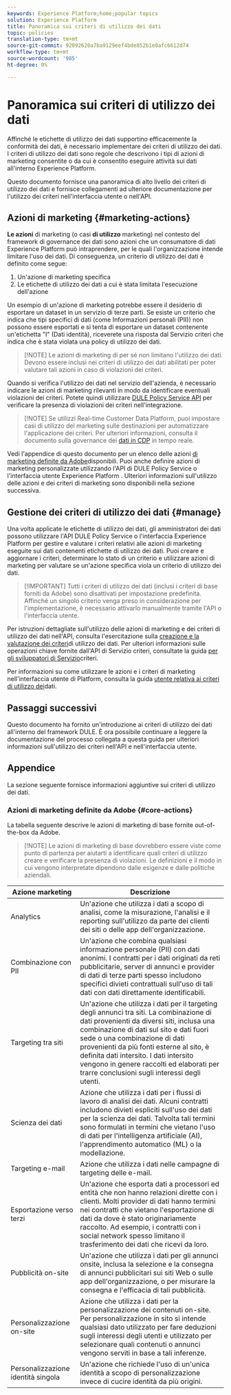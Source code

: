```yaml
---
keywords: Experience Platform;home;popular topics
solution: Experience Platform
title: Panoramica sui criteri di utilizzo dei dati
topic: policies
translation-type: tm+mt
source-git-commit: 92092620a7ba9129eef4bde852b1e0afc6612d74
workflow-type: tm+mt
source-wordcount: '985'
ht-degree: 0%

---
```



# Panoramica sui criteri di utilizzo dei dati

Affinché le etichette di utilizzo dei dati supportino efficacemente la conformità dei dati, è necessario implementare dei criteri di utilizzo dei dati. I criteri di utilizzo dei dati sono regole che descrivono i tipi di azioni di marketing consentite o da cui è consentito eseguire attività sui dati all&#39;interno  Experience Platform.

Questo documento fornisce una panoramica di alto livello dei criteri di utilizzo dei dati e fornisce collegamenti ad ulteriore documentazione per l&#39;utilizzo dei criteri nell&#39;interfaccia utente o nell&#39;API.

## Azioni di marketing {#marketing-actions}

**Le azioni** di marketing (o casi **di utilizzo** marketing) nel contesto del framework di governance dei dati sono azioni che un consumatore di dati Experience Platform  può intraprendere, per le quali l&#39;organizzazione intende limitare l&#39;uso dei dati. Di conseguenza, un criterio di utilizzo dei dati è definito come segue:

1. Un&#39;azione di marketing specifica
2. Le etichette di utilizzo dei dati a cui è stata limitata l&#39;esecuzione dell&#39;azione

Un esempio di un&#39;azione di marketing potrebbe essere il desiderio di esportare un dataset in un servizio di terze parti. Se esiste un criterio che indica che tipi specifici di dati (come Informazioni personali (PII)) non possono essere esportati e si tenta di esportare un dataset contenente un&#39;etichetta &quot;I&quot; (Dati identità), riceverete una risposta dal Servizio criteri che indica che è stata violata una policy di utilizzo dei dati.

>[!NOTE] Le azioni di marketing di per sé non limitano l&#39;utilizzo dei dati. Devono essere inclusi nei criteri di utilizzo dei dati abilitati per poter valutare tali azioni in caso di violazioni dei criteri.

Quando si verifica l&#39;utilizzo dei dati nel servizio dell&#39;azienda, è necessario indicare le azioni di marketing rilevanti in modo da identificare eventuali violazioni dei criteri. Potete quindi utilizzare [DULE Policy Service API](https://www.adobe.io/apis/experienceplatform/home/api-reference.html#!acpdr/swagger-specs/dule-policy-service.yaml) per verificare la presenza di violazioni dei criteri nell&#39;integrazione.

>[!NOTE] Se utilizzi Real-time Customer Data Platform, puoi impostare casi di utilizzo del marketing sulle destinazioni per automatizzare l&#39;applicazione dei criteri. Per ulteriori informazioni, consulta il documento sulla governance dei [dati in CDP](../../rtcdp/privacy/data-governance-overview.md) in tempo reale.

Vedi l&#39;appendice di questo documento per un elenco delle azioni [di marketing definite da Adobe](#core-actions)disponibili. Puoi anche definire azioni di marketing personalizzate utilizzando l&#39;API di DULE Policy Service o l&#39;interfaccia utente Experience Platform . Ulteriori informazioni sull&#39;utilizzo delle azioni e dei criteri di marketing sono disponibili nella sezione successiva.

<!-- (Add after AAM DEC mapping doc is published)
### Inheritance from Adobe Audience Manager Data Export Controls

Experience Platform has the ability to share segments with Adobe Audience Manager. Any Data Export Controls that have been applied to Audience Manager segments are translated to equivalent marketing use cases recognized by Experience Platform Data Governance.

For a reference on how specific Data Export Controls map to marketing actions in Platform, please refer to the [Audience Manager documentation](https://docs.adobe.com/content/help/en/audience-manager/user-guide/features/data-export-controls.html).
-->

## Gestione dei criteri di utilizzo dei dati {#manage}

Una volta applicate le etichette di utilizzo dei dati, gli amministratori dei dati possono utilizzare l&#39;API DULE Policy Service o l&#39;interfaccia  Experience Platform per gestire e valutare i criteri relativi alle azioni di marketing eseguite sui dati contenenti etichette di utilizzo dei dati. Puoi creare e aggiornare i criteri, determinare lo stato di un criterio e utilizzare azioni di marketing per valutare se un&#39;azione specifica viola un criterio di utilizzo dei dati.

>[!IMPORTANT] Tutti i criteri di utilizzo dei dati (inclusi i criteri di base forniti da Adobe) sono disattivati per impostazione predefinita. Affinché un singolo criterio venga preso in considerazione per l&#39;implementazione, è necessario attivarlo manualmente tramite l&#39;API o l&#39;interfaccia utente.

Per istruzioni dettagliate sull&#39;utilizzo delle azioni di marketing e dei criteri di utilizzo dei dati nell&#39;API, consulta l&#39;esercitazione sulla [creazione e la valutazione dei criteri](create.md)di utilizzo dei dati. Per ulteriori informazioni sulle operazioni chiave fornite dall&#39;API di Servizio criteri, consultate la guida [per gli sviluppatori di Servizio](../api/getting-started.md)criteri.

Per informazioni su come utilizzare le azioni e i criteri di marketing nell&#39;interfaccia utente di Platform, consulta la guida [utente relativa ai criteri di utilizzo dei](./user-guide.md)dati.

## Passaggi successivi

Questo documento ha fornito un&#39;introduzione ai criteri di utilizzo dei dati all&#39;interno del framework DULE. È ora possibile continuare a leggere la documentazione del processo collegata a questa guida per ulteriori informazioni sull&#39;utilizzo dei criteri nell&#39;API e nell&#39;interfaccia utente.

## Appendice

La sezione seguente fornisce informazioni aggiuntive sui criteri di utilizzo dei dati.

### Azioni di marketing definite da Adobe {#core-actions}

La tabella seguente descrive le azioni di marketing di base fornite out-of-the-box da Adobe.

>[!NOTE] Le azioni di marketing di base dovrebbero essere viste come punto di partenza per aiutarti a identificare quali criteri di utilizzo creare e verificare la presenza di violazioni. Le definizioni e il modo in cui vengono interpretate dipendono dalle esigenze e dalle politiche aziendali.

| Azione marketing | Descrizione |
| --- | --- |
| Analytics | Un&#39;azione che utilizza i dati a scopo di analisi, come la misurazione, l&#39;analisi e il reporting sull&#39;utilizzo da parte dei clienti dei siti o delle app dell&#39;organizzazione. |
| Combinazione con PII | Un&#39;azione che combina qualsiasi informazione personale (PII) con dati anonimi. I contratti per i dati originati da reti pubblicitarie, server di annunci e provider di dati di terze parti spesso includono specifici divieti contrattuali sull&#39;uso di tali dati con dati direttamente identificabili. |
| Targeting tra siti | Un&#39;azione che utilizza i dati per il targeting degli annunci tra siti. La combinazione di dati provenienti da diversi siti, inclusa una combinazione di dati sul sito e dati fuori sede o una combinazione di dati provenienti da più fonti esterne al sito, è definita dati intersito. I dati intersito vengono in genere raccolti ed elaborati per trarre conclusioni sugli interessi degli utenti. |
| Scienza dei dati | Azione che utilizza i dati per i flussi di lavoro di analisi dei dati. Alcuni contratti includono divieti espliciti sull&#39;uso dei dati per la scienza dei dati. Talvolta tali termini sono formulati in termini che vietano l&#39;uso di dati per l&#39;intelligenza artificiale (AI), l&#39;apprendimento automatico (ML) o la modellazione. |
| Targeting e-mail | Azione che utilizza i dati nelle campagne di targeting delle e-mail. |
| Esportazione verso terzi | Un&#39;azione che esporta dati a processori ed entità che non hanno relazioni dirette con i clienti. Molti provider di dati hanno termini nei contratti che vietano l&#39;esportazione di dati da dove è stato originariamente raccolto. Ad esempio, i contratti con i social network spesso limitano il trasferimento dei dati che ricevi da loro. |
| Pubblicità on-site | Un&#39;azione che utilizza i dati per gli annunci onsite, inclusa la selezione e la consegna di annunci pubblicitari sui siti Web o sulle app dell&#39;organizzazione, o per misurare la consegna e l&#39;efficacia di tali pubblicità. |
| Personalizzazione on-site | Azione che utilizza i dati per la personalizzazione dei contenuti on-site. Per personalizzazione in sito si intende qualsiasi dato utilizzato per fare deduzioni sugli interessi degli utenti e utilizzato per selezionare quali contenuti o annunci vengono serviti in base a tali inferenze. |
| Personalizzazione identità singola | Un&#39;azione che richiede l&#39;uso di un&#39;unica identità a scopo di personalizzazione invece di cucire identità da più origini. |